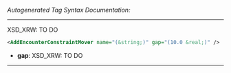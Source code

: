 <!-- THIS IS AN AUTOGENERATED FILE: Don't edit it directly, instead change the schema definition in the code itself. -->

_Autogenerated Tag Syntax Documentation:_

---
XSD_XRW: TO DO

```xml
<AddEncounterConstraintMover name="(&string;)" gap="(10.0 &real;)" />
```

-   **gap**: XSD_XRW: TO DO

---
